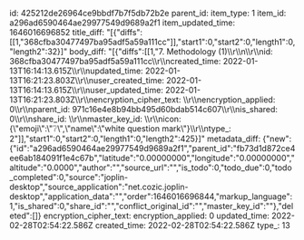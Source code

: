 id: 425212de26964ce9bbdf7b7f5db72b2e
parent_id: 
item_type: 1
item_id: a296ad6590464ae29977549d9689a2f1
item_updated_time: 1646016696852
title_diff: "[{\"diffs\":[[1,\"368cfba30477497ba95adf5a59a111cc\"]],\"start1\":0,\"start2\":0,\"length1\":0,\"length2\":32}]"
body_diff: "[{\"diffs\":[[1,\"7. Methodology (1)\\\r\\\n\\\r\\\nid: 368cfba30477497ba95adf5a59a111cc\\\r\\\ncreated_time: 2022-01-13T16:14:13.615Z\\\r\\\nupdated_time: 2022-01-13T16:21:23.803Z\\\r\\\nuser_created_time: 2022-01-13T16:14:13.615Z\\\r\\\nuser_updated_time: 2022-01-13T16:21:23.803Z\\\r\\\nencryption_cipher_text: \\\r\\\nencryption_applied: 0\\\r\\\nparent_id: 971c16e4e8b94bb495d60bdab514c607\\\r\\\nis_shared: 0\\\r\\\nshare_id: \\\r\\\nmaster_key_id: \\\r\\\nicon: {\\\"emoji\\\":\\\"❔\\\",\\\"name\\\":\\\"white question mark\\\"}\\\r\\\ntype_: 2\"]],\"start1\":0,\"start2\":0,\"length1\":0,\"length2\":425}]"
metadata_diff: {"new":{"id":"a296ad6590464ae29977549d9689a2f1","parent_id":"fb73d1d872ce4ee6ab184091f1e4c67b","latitude":"0.00000000","longitude":"0.00000000","altitude":"0.0000","author":"","source_url":"","is_todo":0,"todo_due":0,"todo_completed":0,"source":"joplin-desktop","source_application":"net.cozic.joplin-desktop","application_data":"","order":1646016696844,"markup_language":1,"is_shared":0,"share_id":"","conflict_original_id":"","master_key_id":""},"deleted":[]}
encryption_cipher_text: 
encryption_applied: 0
updated_time: 2022-02-28T02:54:22.586Z
created_time: 2022-02-28T02:54:22.586Z
type_: 13
